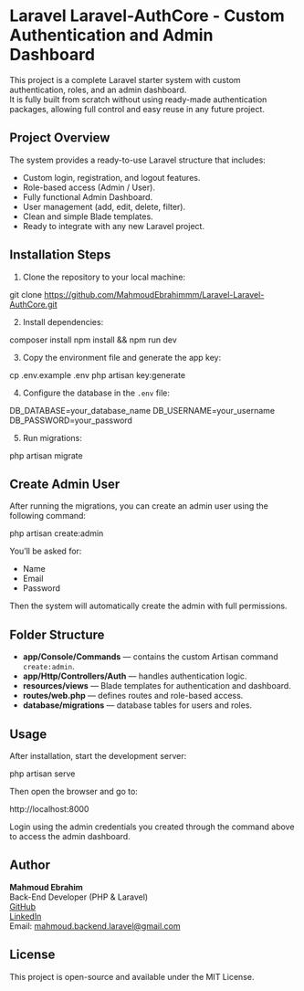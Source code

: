 # Laravel Laravel-AuthCore - Custom Authentication and Admin Dashboard

This project is a complete Laravel starter system with custom authentication, roles, and an admin dashboard.  
It is fully built from scratch without using ready-made authentication packages, allowing full control and easy reuse in any future project.


## Project Overview

The system provides a ready-to-use Laravel structure that includes:
- Custom login, registration, and logout features.
- Role-based access (Admin / User).
- Fully functional Admin Dashboard.
- User management (add, edit, delete, filter).
- Clean and simple Blade templates.
- Ready to integrate with any new Laravel project.


## Installation Steps

1. Clone the repository to your local machine:

git clone https://github.com/MahmoudEbrahimmm/Laravel-Laravel-AuthCore.git


2. Install dependencies:

composer install
npm install && npm run dev



3. Copy the environment file and generate the app key:

cp .env.example .env
php artisan key:generate



4. Configure the database in the `.env` file:

DB_DATABASE=your_database_name
DB_USERNAME=your_username
DB_PASSWORD=your_password

5. Run migrations:

php artisan migrate

## Create Admin User

After running the migrations, you can create an admin user using the following command:

php artisan create:admin


You’ll be asked for:

- Name  
- Email  
- Password  

Then the system will automatically create the admin with full permissions.



## Folder Structure

- **app/Console/Commands** — contains the custom Artisan command `create:admin`.  
- **app/Http/Controllers/Auth** — handles authentication logic.  
- **resources/views** — Blade templates for authentication and dashboard.  
- **routes/web.php** — defines routes and role-based access.  
- **database/migrations** — database tables for users and roles.


## Usage

After installation, start the development server:

php artisan serve

Then open the browser and go to:

http://localhost:8000


Login using the admin credentials you created through the command above to access the admin dashboard.


## Author

**Mahmoud Ebrahim**  
Back-End Developer (PHP & Laravel)  
[GitHub](https://github.com/MahmoudEbrahimmm)  
[LinkedIn](https://www.linkedin.com/in/mahmoud-ebrahim-347057277)  
Email: mahmoud.backend.laravel@gmail.com


## License

This project is open-source and available under the MIT License.